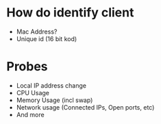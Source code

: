 # How do identify client
- Mac Address?
- Unique id (16 bit kod)

# Probes
- Local IP address change
- CPU Usage
- Memory Usage (incl swap) 
- Network usage (Connected IPs, Open ports, etc)
- And more
